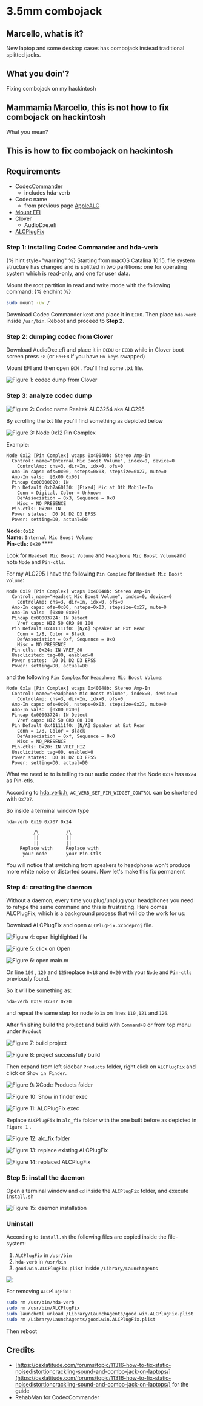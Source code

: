 # 3.5mm combojack

## Marcello, what is it?

New laptop and some desktop cases has combojack instead traditional splitted jacks.

## What you doin'?

Fixing combojack on my hackintosh

## Mammamia Marcello, this is not how to fix combojack on hackintosh

What you mean?

## This is how to fix combojack on hackintosh

## Requirements

* [CodecCommander](https://bitbucket.org/RehabMan/os-x-eapd-codec-commander/downloads/RehabMan-CodecCommander-2018-1003.zip)
  * includes hda-verb
* Codec name
  * from previous page [AppleALC](applealc.md)
* [Mount EFI](../bootloaders/mount-efi.md)
* Clover
  * AudioDxe.efi
* [ALCPlugFix](https://github.com/goodwin/ALCPlugFix)

### Step 1: installing Codec Commander and hda-verb

{% hint style="warning" %}
Starting from macOS Catalina 10.15, file system structure has changed and is splitted in two partitions: one for operating system which is read-only, and one for user data.

Mount the root partition in read and write mode with the following command:
{% endhint %}

```bash
sudo mount -uw /
```

Download Codec Commander kext and place it in `ECKO`. Then place `hda-verb` inside `/usr/bin`. Reboot and proceed to **Step 2**.

### Step 2: dumping codec from Clover

Download AudioDxe.efi and place it in `ECDU` or `ECDB` while in Clover boot screen press `F8` \(or `Fn+F8` if you have `Fn keys` swapped\)

Mount EFI and then open `ECM` . You'll find some .txt file. 

![Figure 1: codec dump from Clover](../.gitbook/assets/image%20%2811%29.png)

### Step 3: analyze codec dump

![Figure 2: Codec name Realtek ALC3254 aka ALC295](../.gitbook/assets/image%20%2819%29.png)

By scrolling the txt file you'll find something as depicted below

![Figure 3: Node 0x12 Pin Complex](../.gitbook/assets/image%20%2817%29.png)

Example:

```text
Node 0x12 [Pin Complex] wcaps 0x40040b: Stereo Amp-In
  Control: name="Internal Mic Boost Volume", index=0, device=0
    ControlAmp: chs=3, dir=In, idx=0, ofs=0
  Amp-In caps: ofs=0x00, nsteps=0x03, stepsize=0x27, mute=0
  Amp-In vals:  [0x00 0x00]
  Pincap 0x00000020: IN
  Pin Default 0xb7a60130: [Fixed] Mic at Oth Mobile-In
    Conn = Digital, Color = Unknown
    DefAssociation = 0x3, Sequence = 0x0
    Misc = NO_PRESENCE
  Pin-ctls: 0x20: IN
  Power states:  D0 D1 D2 D3 EPSS
  Power: setting=D0, actual=D0
```

**Node: `0x12`  
Name:** `Internal Mic Boost Volume`  
**Pin-ctls:** `0x20` ****

Look for `Headset Mic Boost Volume` and `Headphone Mic Boost Volume`and note `Node` and `Pin-ctls`. 

For my ALC295 I have the following `Pin Complex` for `Headset Mic Boost Volume`:

```text
Node 0x19 [Pin Complex] wcaps 0x40048b: Stereo Amp-In
  Control: name="Headset Mic Boost Volume", index=0, device=0
    ControlAmp: chs=3, dir=In, idx=0, ofs=0
  Amp-In caps: ofs=0x00, nsteps=0x03, stepsize=0x27, mute=0
  Amp-In vals:  [0x00 0x00]
  Pincap 0x00003724: IN Detect
    Vref caps: HIZ 50 GRD 80 100
  Pin Default 0x411111f0: [N/A] Speaker at Ext Rear
    Conn = 1/8, Color = Black
    DefAssociation = 0xf, Sequence = 0x0
    Misc = NO_PRESENCE
  Pin-ctls: 0x24: IN VREF_80
  Unsolicited: tag=00, enabled=0
  Power states:  D0 D1 D2 D3 EPSS
  Power: setting=D0, actual=D0
```

and the following `Pin Complex`  for `Headphone Mic Boost Volume`:

```text
Node 0x1a [Pin Complex] wcaps 0x40048b: Stereo Amp-In
  Control: name="Headphone Mic Boost Volume", index=0, device=0
    ControlAmp: chs=3, dir=In, idx=0, ofs=0
  Amp-In caps: ofs=0x00, nsteps=0x03, stepsize=0x27, mute=0
  Amp-In vals:  [0x00 0x00]
  Pincap 0x00003724: IN Detect
    Vref caps: HIZ 50 GRD 80 100
  Pin Default 0x411111f0: [N/A] Speaker at Ext Rear
    Conn = 1/8, Color = Black
    DefAssociation = 0xf, Sequence = 0x0
    Misc = NO_PRESENCE
  Pin-ctls: 0x20: IN VREF_HIZ
  Unsolicited: tag=00, enabled=0
  Power states:  D0 D1 D2 D3 EPSS
  Power: setting=D0, actual=D0
```

What we need to to is telling to our audio codec that the Node `0x19` has `0x24` as Pin-ctls.

According to [hda\_verb.h](https://github.com/digitalocean/linux-coresched/blob/master/include/sound/hda_verbs.h), `AC_VERB_SET_PIN_WIDGET_CONTROL` can be shortened with `0x707`.

So inside a terminal window type

```text
hda-verb 0x19 0x707 0x24

          /\          /\
          ||          ||
          ||          ||
     Replace with     Replace with 
      your node       your Pin-Ctls 
```

You will notice that switching from speakers to headphone won't produce more white noise or distorted sound. Now let's make this fix permanent

### Step 4: creating the daemon

Without a daemon, every time you plug/unplug your headphones you need to retype the same command and this is frustrating. Here comes ALCPlugFix, which is a background process that will do the work for us:

Download ALCPlugFix and open `ALCPlugFix.xcodeproj` file.

![Figure 4: open highlighted file](../.gitbook/assets/image%20%2810%29.png)

![Figure 5: click on Open](../.gitbook/assets/image%20%2820%29.png)

![Figure 6: open main.m](../.gitbook/assets/image%20%288%29.png)

On line `109` , `120`  and `125`replace `0x18` and `0x20` with your `Node` and `Pin-ctls` previously found.

So it will be something as:

```text
hda-verb 0x19 0x707 0x20
```

and repeat the same step for node `0x1a` on lines `110` ,`121` and `126`.

After finishing build the project and build with `Command+B` or from top menu under `Product` 

![Figure 7: build project](../.gitbook/assets/image%20%2815%29.png)

![Figure 8: project successfully build](../.gitbook/assets/image%20%2813%29.png)

Then expand from left sidebar `Products` folder, right click on `ALCPlugFix` and click on `Show in Finder`.

![Figure 9: XCode Products folder](../.gitbook/assets/image%20%289%29.png)

![Figure 10: Show in finder exec](../.gitbook/assets/image%20%287%29.png)

![Figure 11: ALCPlugFix exec](../.gitbook/assets/image%20%2816%29.png)

Replace `ALCPlugFix` in `alc_fix` folder with the one built before as depicted in `Figure 1` .

![Figure 12: alc\_fix folder](../.gitbook/assets/image%20%2818%29.png)

![Figure 13: replace existing ALCPlugFix](../.gitbook/assets/image%20%284%29.png)

![Figure 14: replaced ALCPlugFix](../.gitbook/assets/image%20%286%29.png)

### Step 5: install the daemon

Open a terminal window and `cd` inside the `ALCPlugFix` folder, and execute `install.sh` 

![Figure 15: daemon installation](../.gitbook/assets/image%20%283%29.png)

### Uninstall

According to `install.sh` the following files are copied inside the file-system:

1. `ALCPlugFix` in `/usr/bin`
2. `hda-verb` in `/usr/bin` 
3. `good.win.ALCPlugFix.plist` inside `/Library/LaunchAgents`

![](../.gitbook/assets/image%20%2821%29.png)

For removing `ALCPlugFix` :

```bash
sudo rm /usr/bin/hda-verb
sudo rm /usr/bin/ALCPlugFix
sudo launchctl unload /Library/LaunchAgents/good.win.ALCPlugFix.plist
sudo rm /Library/LaunchAgents/good.win.ALCPlugFix.plist
```

Then reboot

## Credits

* [https://osxlatitude.com/forums/topic/11316-how-to-fix-static-noisedistortioncrackling-sound-and-combo-jack-on-laptops/](https://osxlatitude.com/forums/topic/11316-how-to-fix-static-noisedistortioncrackling-sound-and-combo-jack-on-laptops/) for the guide
* RehabMan for CodecCommander
